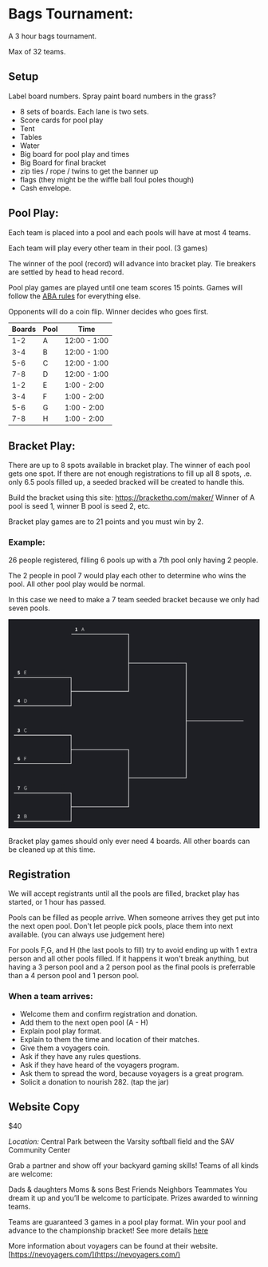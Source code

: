 # Bags Tournament:

A 3 hour bags tournament.

Max of 32 teams.


## Setup

Label board numbers. Spray paint board numbers in the grass? 

* 8 sets of boards. Each lane is two sets.  
* Score cards for pool play
* Tent
* Tables
* Water
* Big board for pool play and times
* Big Board for final bracket
* zip ties / rope / twins to get the banner up
* flags (they might be the wiffle ball foul poles though)
* Cash  envelope.

## Pool Play:

Each team is placed into a pool and each pools will have at most 4 teams.

Each team will play every other team in their pool. (3 games)

The winner of the pool (record) will advance into bracket play. Tie breakers are settled by head to head record.

Pool play games are played until one team scores 15 points. Games will follow the  [ABA rules](https://americancornhole.com/downloads/ACO-SeasonXII/ACO-Rules-for-the-Sport-of-Cornhole.pdf) for everything else. 

Opponents will do a coin flip.  Winner decides who goes first.

| Boards | Pool | Time |
|-|-|-|
|1-2 | A | 12:00 - 1:00 |
|3-4 | B | 12:00 - 1:00 |
|5-6 | C | 12:00 - 1:00 |
|7-8 | D | 12:00 - 1:00 |
|1-2 | E | 1:00 - 2:00 |
|3-4 | F | 1:00 - 2:00 |
|5-6 | G | 1:00 - 2:00 |
|7-8 | H | 1:00 - 2:00 |

## Bracket Play:

There are up to 8 spots available in bracket play. The winner of each pool gets one spot. If there are not enough registrations to fill up all 8 spots, .e. only 6.5 pools filled up, a seeded bracked will be created to handle this.

Build the bracket using this site:
https://brackethq.com/maker/ Winner of A pool is seed 1, winner B pool is seed 2, etc.

Bracket play games are to 21 points and you must win by 2.

### Example:
 26 people registered, filling 6 pools up with a 7th pool only having 2 people.

The 2 people in pool 7 would play each other to determine who wins the pool. All other pool play would be normal.

In this case we need to make a 7 team seeded bracket because we only had seven pools.

![picture 1](images/f79b5476c68872f890a03b58b7e34e6412ad4007ef717faf51a593759ea38c2a.png)  


Bracket play games should only ever need 4 boards.  All other boards can be cleaned up at this time.

## Registration

We will accept registrants until all the pools are filled, bracket play has started, or 1 hour has passed. 

Pools can be filled as people arrive. When someone arrives they get put into the next open pool.  Don't let people pick pools, place them into next available.  (you can always use judgement here)

For pools F,G, and H (the last pools to fill) try to avoid ending up with 1 extra person and all other pools filled.  If it happens it won't break anything, but having a 3 person pool and a 2 person pool as the final pools is preferrable than a 4 person pool and 1 person pool.

### When a team arrives:

* Welcome them and confirm registration and donation.
* Add them to the next open pool (A - H)
* Explain pool play format.
* Explain to them the time and location of their matches.
* Give them a voyagers coin.
* Ask if they have any rules questions.
* Ask if they have heard of the voyagers program.
* Ask them to spread the word, because voyagers is a great program.
* Solicit a donation to nourish 282. (tap the jar)


## Website Copy

$40

*Location:* Central Park between the Varsity softball field and the SAV Community Center

Grab a partner and show off your backyard gaming skills! Teams of all kinds are welcome:

Dads & daughters
Moms & sons
Best Friends
Neighbors
Teammates
You dream it up and you’ll be welcome to participate.
Prizes awarded to winning teams.

Teams are guaranteed 3 games in a pool play format.  Win your pool and advance to the championship bracket! See more details [here](https://nevoyagers.com/sys/website/?pageId=18070)

More information about voyagers can be found at their website. [https://nevoyagers.com/](https://nevoyagers.com/)